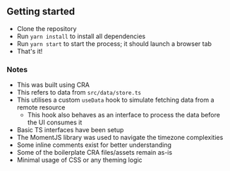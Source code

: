 ## Getting started

- Clone the repository
- Run `yarn install` to install all dependencies
- Run `yarn start` to start the process; it should launch a browser tab
- That's it!

### Notes

- This was built using CRA
- This refers to data from `src/data/store.ts`
- This utilises a custom `useData` hook to simulate fetching data from a remote resource
  - This hook also behaves as an interface to process the data before the UI consumes it
- Basic TS interfaces have been setup
- The MomentJS library was used to navigate the timezone complexities
- Some inline comments exist for better understanding
- Some of the boilerplate CRA files/assets remain as-is
- Minimal usage of CSS or any theming logic

